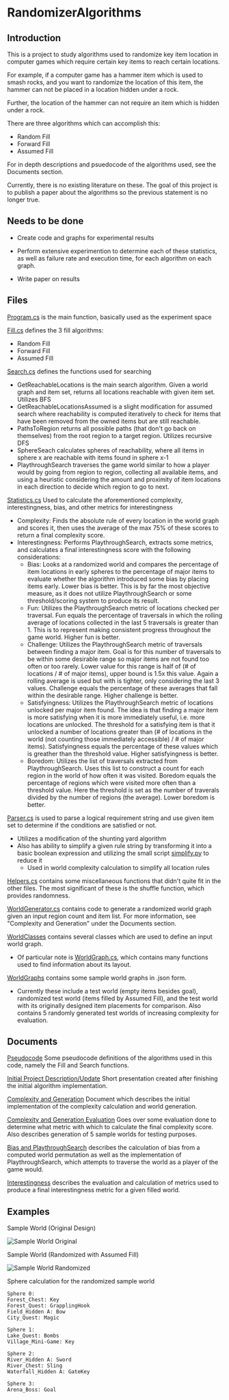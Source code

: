 # RandomizerAlgorithms

## Introduction

This is a project to study algorithms used to randomize key item location in computer games which require certain key items to reach certain locations.

For example, if a computer game has a hammer item which is used to smash rocks, and you want to randomize the location of this item, the hammer can not be placed in a location hidden under a rock.

Further, the location of the hammer can not require an item which is hidden under a rock.

There are three algorithms which can accomplish this:
* Random Fill
* Forward Fill
* Assumed Fill

For in depth descriptions and psuedocode of the algorithms used, see the Documents section.

Currently, there is no existing literature on these. The goal of this project is to publish a paper about the algorithms so the previous statement is no longer true.

## Needs to be done
   
* Create code and graphs for experimental results
   
* Perform extensive experimention to determine each of these statistics, as well as failure rate and execution time, for each algorithm on each graph.

* Write paper on results
    
## Files

[Program.cs](Program.cs) is the main function, basically used as the experiment space

[Fill.cs](Fill.cs) defines the 3 fill algorithms: 
* Random Fill
* Forward Fill
* Assumed Fill

[Search.cs](Search.cs) defines the functions used for searching
* GetReachableLocations is the main search algorithm. Given a world graph and item set, returns all locations reachable with given item set. Utilizes BFS
* GetReachableLocationsAssumed is a slight modification for assumed search where reachability is computed iteratively to check for items that have been removed from the owned items but are still reachable.
* PathsToRegion returns all possible paths (that don't go back on themselves) from the root region to a target region. Utilizes recursive DFS
* SphereSeach calculates spheres of reachability, where all items in sphere x are reachable with items found in sphere x-1
* PlaythroughSearch traverses the game world similar to how a player would by going from region to region, collecting all available items, and using a heuristic considering the amount and proximity of item locations in each direction to decide which region to go to next.

[Statistics.cs](Statistics.cs) Used to calculate the aforementioned complexity, interestingness, bias, and other metrics for interestingness
* Complexity: Finds the absolute rule of every location in the world graph and scores it, then uses the average of the max 75% of these scores to return a final complexity score.
* Interestingness: Performs PlaythroughSearch, extracts some metrics, and calculates a final interestingness score with the following considerations:
   * Bias: Looks at a randomized world and compares the percentage of item locations in early spheres to the percentage of major items to evaluate whether the algorithm introduced some bias by placing items early. Lower bias is better. This is by far the most objective measure, as it does not utilize PlaythroughSearch or some threshold/scoring system to produce its result.
   * Fun: Utilizes the PlaythroughSearch metric of locations checked per traversal. Fun equals the percentage of traversals in which the rolling average of locations collected in the last 5 traversals is greater than 1. This is to represent making consistent progress throughout the game world. Higher fun is better.
   * Challenge: Utilizes the PlaythroughSearch metric of traversals between finding a major item. Goal is for this number of traversals to be within some desirable range so major items are not found too often or too rarely. Lower value for this range is half of (# of locations / # of major items), upper bound is 1.5x this value. Again a rolling average is used but with is tighter, only considering the last 3 values. Challenge equals the percentage of these averages that fall within the desirable range. Higher challenge is better.
   * Satisfyingness: Utilizes the PlaythroughSearch metric of locations unlocked per major item found. The idea is that finding a major item is more satisfying when it is more immediately useful, i.e. more locations are unlocked. The threshold for a satisfying item is that it unlocked a number of locations greater than (# of locations in the world (not counting those immediately accessible) / # of major items). Satisfyingness equals the percentage of these values which is greather than the threshold value. Higher satisfyingness is better.
   * Boredom: Utilizes the list of traversals extracted from PlaythroughSearch. Uses this list to construct a count for each region in the world of how often it was visited. Boredom equals the percentage of regions which were visited more often than a threshold value. Here the threshold is set as the number of traverals divided by the number of regions (the average). Lower boredom is better.

[Parser.cs](Parser.cs) is used to parse a logical requirement string and use given item set to determine if the conditions are satisfied or not.
* Utilizes a modification of the shunting yard algorithm
* Also has ability to simplify a given rule string by transforming it into a basic boolean expression and utilizing the small script [simplify.py](simplify.py) to reduce it
    * Used in world complexity calculation to simplify all location rules

[Helpers.cs](Helpers.cs) contains some miscellaneous functions that didn't quite fit in the other files. The most significant of these is the shuffle function, which provides randomness.

[WorldGenerator.cs](WorldGenerator.cs) contains code to generate a randomized world graph given an input region count and item list. For more information, see "Complexity and Generation" under the Documents section.

[WorldClasses](WorldClasses) contains several classes which are used to define an input world graph.
* Of particular note is [WorldGraph.cs](WorldClasses/WorldGraph.cs), which contains many functions used to find information about its layout.

[WorldGraphs](WorldGraphs) contains some sample world graphs in .json form.
* Currently these include a test world (empty items besides goal), randomized test world (items filled by Assumed Fill), and the test world with its originally designed item placements for comparison. Also contains 5 randomly generated test worlds of increasing complexity for evaluation.

## Documents

[Pseudocode](https://drive.google.com/file/d/1w8PWoPOP0WWzDxhrliUTG9Q8VwHo0w_A/view?usp=sharing) Some pseudocode definitions of the algorithms used in this code, namely the Fill and Search functions.

[Initial Project Description/Update](https://docs.google.com/presentation/d/1kH7OujADrh_7JZ6zIJkcokt-aar8Mkaei7hMrmHWP9Y/edit?usp=sharing) Short presentation created after finishing the initial algorithm implementation.

[Complexity and Generation](https://docs.google.com/presentation/d/1BCcFDL4GdgRi2Ih_mrm7cEvWyxCpN6MDrw45Zl3AJjk/edit?usp=sharing) Document which describes the initial implementation of the complexity calculation and world generation.

[Complexity and Generation Evaluation](https://docs.google.com/presentation/d/1Sh6Km-P5fIdDRbM25pEOpdnlFkdVT1MeZXqyVRnMhSA/edit?usp=sharing) Goes over some evaluation done to determine what metric with which to calculate the final complexity score. Also describes generation of 5 sample worlds for testing purposes.

[Bias and PlaythroughSearch](https://docs.google.com/presentation/d/1_IezP3AD45V2YAj6AuKbr5FpFIJ9hw1qitbcXZCW-Hk/edit?usp=sharing) describes the calculation of bias from a computed world permutation as well as the implementation of PlaythroughSearch, which attempts to traverse the world as a player of the game would.

[Interestingness](https://docs.google.com/presentation/d/1VVmOIxesQDbI6D2yY7VFo1dLZs9_RkW5aShiv04aJKQ/edit?usp=sharing) describes the evaluation and calculation of metrics used to produce a final interestingness metric for a given filled world.

## Examples

Sample World (Original Design)

![Sample World Original](https://i.imgur.com/mX2Kh0G.png)
    
Sample World (Randomized with Assumed Fill)

![Sample World Randomized](https://i.imgur.com/sL4CQvi.png)

Sphere calculation for the randomized sample world
```
Sphere 0:
Forest_Chest: Key
Forest_Quest: GrapplingHook
Field_Hidden A: Bow
City_Quest: Magic

Sphere 1:
Lake_Quest: Bombs
Village_Mini-Game: Key

Sphere 2:
River_Hidden A: Sword
River_Chest: Sling
Waterfall_Hidden A: GateKey

Sphere 3:
Arena_Boss: Goal
```
